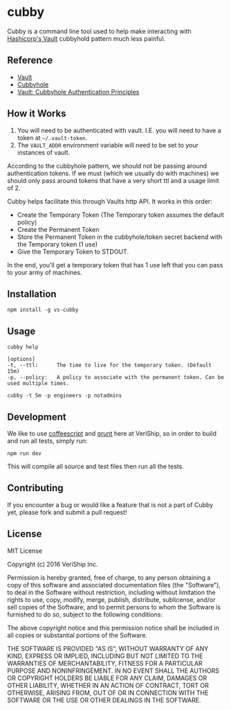 cubby
=====

Cubby is a command line tool used to help make interacting with [Hashicorp's Vault](https://github.com/hashicorp/vault) cubbyhold pattern much less painful.

Reference
---------

- [Vault](https://www.vaultproject.io/)
- [Cubbyhole](https://www.vaultproject.io/docs/secrets/cubbyhole/index.html)
- [Vault: Cubbyhole Authentication Principles](https://www.hashicorp.com/blog/vault-cubbyhole-principles.html)

How it Works
------------

1. You will need to be authenticated with vault.  I.E. you will need to have a token at `~/.vault-token`.
2. The `VAULT_ADDR` environment variable will need to be set to your instances of vault.

According to the cubbyhole pattern, we should not be passing around authentication tokens.  If we must (which we usually do with machines) we should only pass around tokens that have a very short ttl and a usage limit of 2.

Cubby helps facilitate this through Vaults http API.  It works in this order:

- Create the Temporary Token (The Temporary token assumes the default policy)
- Create the Permanent Token
- Store the Permanent Token in the cubbyhole/token secret backend with the Temporary token (1 use)
- Give the Temporary Token to STDOUT.

In the end, you'll get a temporary token that has 1 use left that you can pass to your army of machines.

Installation
------------

	npm install -g vs-cubby

Usage
-----
	cubby help

	[options]
	-t, --ttl:		The time to live for the temporary token. (Default 15m)
	-p, --policy:	A policy to associate with the permanent token. Can be used multiple times.

	cubby -t 5m -p engineers -p notadmins

Development
-----------

We like to use [coffeescript](http://coffeescript.org) and [grunt](http://gruntjs.com) here at VeriShip, so in order to build and run all tests, simply run:

	npm run dev

This will compile all source and test files then run all the tests.

Contributing
------------

If you encounter a bug or would like a feature that is not a part of Cubby yet, please fork and submit a pull request!

License
-------

MIT License

Copyright (c) 2016 VeriShip Inc.

Permission is hereby granted, free of charge, to any person obtaining a copy
of this software and associated documentation files (the "Software"), to deal
in the Software without restriction, including without limitation the rights
to use, copy, modify, merge, publish, distribute, sublicense, and/or sell
copies of the Software, and to permit persons to whom the Software is
furnished to do so, subject to the following conditions:

The above copyright notice and this permission notice shall be included in all
copies or substantial portions of the Software.

THE SOFTWARE IS PROVIDED "AS IS", WITHOUT WARRANTY OF ANY KIND, EXPRESS OR
IMPLIED, INCLUDING BUT NOT LIMITED TO THE WARRANTIES OF MERCHANTABILITY,
FITNESS FOR A PARTICULAR PURPOSE AND NONINFRINGEMENT. IN NO EVENT SHALL THE
AUTHORS OR COPYRIGHT HOLDERS BE LIABLE FOR ANY CLAIM, DAMAGES OR OTHER
LIABILITY, WHETHER IN AN ACTION OF CONTRACT, TORT OR OTHERWISE, ARISING FROM,
OUT OF OR IN CONNECTION WITH THE SOFTWARE OR THE USE OR OTHER DEALINGS IN THE
SOFTWARE.
